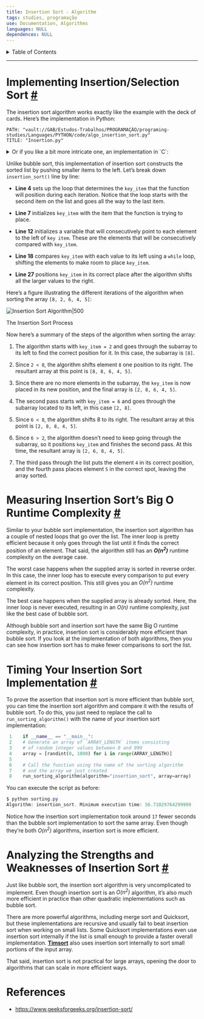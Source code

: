 ```yaml
---
title: Insertion Sort - Algorithm
tags: studies, programação
use: Documentation, Algorithms
languages: NULL
dependences: NULL
---
```


<details> <summary>Table of Contents</summary>

- [Implementing Insertion/Selection Sort #](#implementing-insertionselection-sort-)
- [Measuring Insertion Sort’s Big O Runtime Complexity #](#measuring-insertion-sorts-big-o-runtime-complexity-)
- [Timing Your Insertion Sort Implementation #](#timing-your-insertion-sort-implementation-)
- [Analyzing the Strengths and Weaknesses of Insertion Sort #](#analyzing-the-strengths-and-weaknesses-of-insertion-sort-)
- [References](#references)

</details>

---


# Implementing Insertion/Selection Sort [#](https://realpython.com/sorting-algorithms-python//#implementing-insertion-sort-in-python "Permanent link")

The insertion sort algorithm works exactly like the example with the deck of cards. Here’s the implementation in Python:

```embed-cpp
PATH: "vault://GAB/Estudos-Trabalhos/PROGRAMAÇÃO/programing-studies/Languages/PYTHON/code/algo_insertion_sort.py"
TITLE: "Insertion.py"
```

<details> <summary>Or if you like a bit more intricate one, an implementation in `C`:</summary>

```embed-cpp
PATH: "vault://GAB/Estudos-Trabalhos/PROGRAMAÇÃO/programing-studies/Languages/C/code/algo_insertion_sort.c"
TITLE: "Insertion.c"
```

</details>

Unlike bubble sort, this implementation of insertion sort constructs the sorted list by pushing smaller items to the left. Let’s break down `insertion_sort()` line by line:

-   **Line 4** sets up the loop that determines the `key_item` that the function will position during each iteration. Notice that the loop starts with the second item on the list and goes all the way to the last item.

-   **Line 7** initializes `key_item` with the item that the function is trying to place.
   
-   **Line 12** initializes a variable that will consecutively point to each element to the left of `key item`. These are the elements that will be consecutively compared with `key_item`.
   
-   **Line 18** compares `key_item` with each value to its left using a `while` loop, shifting the elements to make room to place `key_item`.
   
-   **Line 27** positions `key_item` in its correct place after the algorithm shifts all the larger values to the right.
   
Here’s a figure illustrating the different iterations of the algorithm when sorting the array `[8, 2, 6, 4, 5]`:

![Insertion Sort Algorithm|500](https://files.realpython.com/media/python-sorting-algorithms-insertion-sort.a102f819b3d7.png)

The Insertion Sort Process

Now here’s a summary of the steps of the algorithm when sorting the array:

1.  The algorithm starts with `key_item = 2` and goes through the subarray to its left to find the correct position for it. In this case, the subarray is `[8]`.

2.  Since `2 < 8`, the algorithm shifts element `8` one position to its right. The resultant array at this point is `[8, 8, 6, 4, 5]`.
   
3.  Since there are no more elements in the subarray, the `key_item` is now placed in its new position, and the final array is `[2, 8, 6, 4, 5]`.
   
4.  The second pass starts with `key_item = 6` and goes through the subarray located to its left, in this case `[2, 8]`.
   
5.  Since `6 < 8`, the algorithm shifts 8 to its right. The resultant array at this point is `[2, 8, 8, 4, 5]`.
   
6.  Since `6 > 2`, the algorithm doesn’t need to keep going through the subarray, so it positions `key_item` and finishes the second pass. At this time, the resultant array is `[2, 6, 8, 4, 5]`.
   
7.  The third pass through the list puts the element `4` in its correct position, and the fourth pass places element `5` in the correct spot, leaving the array sorted.   

# Measuring Insertion Sort’s Big O Runtime Complexity [#](https://realpython.com/sorting-algorithms-python//#measuring-insertion-sorts-big-o-runtime-complexity "Permanent link")

Similar to your bubble sort implementation, the insertion sort algorithm has a couple of nested loops that go over the list. The inner loop is pretty efficient because it only goes through the list until it finds the correct position of an element. That said, the algorithm still has an **_O(n<sup>2</sup>)_** runtime complexity on the average case.

The worst case happens when the supplied array is sorted in reverse order. In this case, the inner loop has to execute every comparison to put every element in its correct position. This still gives you an _O(n<sup>2</sup>)_ runtime complexity.

The best case happens when the supplied array is already sorted. Here, the inner loop is never executed, resulting in an _O(n)_ runtime complexity, just like the best case of bubble sort.

Although bubble sort and insertion sort have the same Big O runtime complexity, in practice, insertion sort is considerably more efficient than bubble sort. If you look at the implementation of both algorithms, then you can see how insertion sort has to make fewer comparisons to sort the list.

# Timing Your Insertion Sort Implementation [#](https://realpython.com/sorting-algorithms-python//#timing-your-insertion-sort-implementation "Permanent link")

To prove the assertion that insertion sort is more efficient than bubble sort, you can time the insertion sort algorithm and compare it with the results of bubble sort. To do this, you just need to replace the call to `run_sorting_algorithm()` with the name of your insertion sort implementation:

```python
 1    if __name__ == "__main__":
 2    # Generate an array of `ARRAY_LENGTH` items consisting
 3    # of random integer values between 0 and 999
 4    array = [randint(0, 1000) for i in range(ARRAY_LENGTH)]
 5
 6    # Call the function using the name of the sorting algorithm
 7    # and the array we just created
 8    run_sorting_algorithm(algorithm="insertion_sort", array=array)

```

You can execute the script as before:

```powershell
$ python sorting.py
Algorithm: insertion_sort. Minimum execution time: 56.71029764299999
```

Notice how the insertion sort implementation took around `17` fewer seconds than the bubble sort implementation to sort the same array. Even though they’re both _O(n<sup>2</sup>)_ algorithms, insertion sort is more efficient.

# Analyzing the Strengths and Weaknesses of Insertion Sort [#](https://realpython.com/sorting-algorithms-python//#analyzing-the-strengths-and-weaknesses-of-insertion-sort "Permanent link")

Just like bubble sort, the insertion sort algorithm is very uncomplicated to implement. Even though insertion sort is an _O(n<sup>2</sup>)_ algorithm, it’s also much more efficient in practice than other quadratic implementations such as bubble sort.

There are more powerful algorithms, including merge sort and Quicksort, but these implementations are recursive and usually fail to beat insertion sort when working on small lists. Some Quicksort implementations even use insertion sort internally if the list is small enough to provide a faster overall implementation. [**Timsort**](https://en.wikipedia.org/wiki/Timsort) also uses insertion sort internally to sort small portions of the input array.

That said, insertion sort is not practical for large arrays, opening the door to algorithms that can scale in more efficient ways.

# References

- https://www.geeksforgeeks.org/insertion-sort/